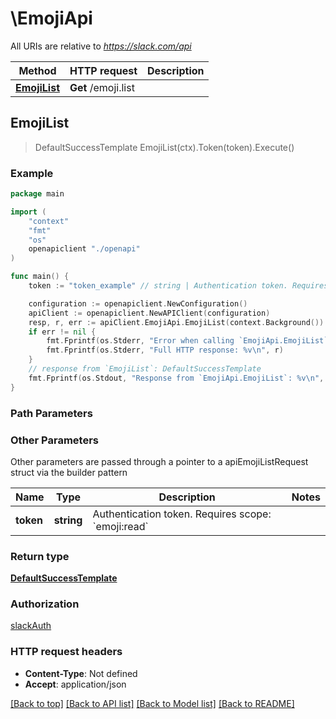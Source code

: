 # \EmojiApi

All URIs are relative to *https://slack.com/api*

Method | HTTP request | Description
------------- | ------------- | -------------
[**EmojiList**](EmojiApi.md#EmojiList) | **Get** /emoji.list | 



## EmojiList

> DefaultSuccessTemplate EmojiList(ctx).Token(token).Execute()





### Example

```go
package main

import (
    "context"
    "fmt"
    "os"
    openapiclient "./openapi"
)

func main() {
    token := "token_example" // string | Authentication token. Requires scope: `emoji:read`

    configuration := openapiclient.NewConfiguration()
    apiClient := openapiclient.NewAPIClient(configuration)
    resp, r, err := apiClient.EmojiApi.EmojiList(context.Background()).Token(token).Execute()
    if err != nil {
        fmt.Fprintf(os.Stderr, "Error when calling `EmojiApi.EmojiList``: %v\n", err)
        fmt.Fprintf(os.Stderr, "Full HTTP response: %v\n", r)
    }
    // response from `EmojiList`: DefaultSuccessTemplate
    fmt.Fprintf(os.Stdout, "Response from `EmojiApi.EmojiList`: %v\n", resp)
}
```

### Path Parameters



### Other Parameters

Other parameters are passed through a pointer to a apiEmojiListRequest struct via the builder pattern


Name | Type | Description  | Notes
------------- | ------------- | ------------- | -------------
 **token** | **string** | Authentication token. Requires scope: &#x60;emoji:read&#x60; | 

### Return type

[**DefaultSuccessTemplate**](DefaultSuccessTemplate.md)

### Authorization

[slackAuth](../README.md#slackAuth)

### HTTP request headers

- **Content-Type**: Not defined
- **Accept**: application/json

[[Back to top]](#) [[Back to API list]](../README.md#documentation-for-api-endpoints)
[[Back to Model list]](../README.md#documentation-for-models)
[[Back to README]](../README.md)

